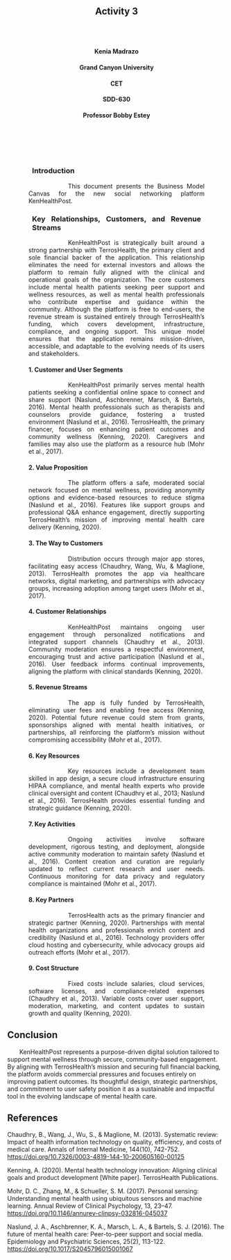 
<br><br>
<h2 align="center">Activity 3</h2>
<br><br>

<h4 align="center">Kenia Madrazo</h4>
<h4 align="center">Grand Canyon University</h4>
<h4 align="center">CET</h4>
<h4 align="center">SDD-630</h4>                     
<h4 align="center">Professor Bobby Estey</h4>
<br><br>                  
<br><br>


<h3><p style="text-align: justify; margin-left: 3.5em; margin-right: 3.5em;">Introduction</h3>
<p style="text-align: justify; text-indent: 4.5em; margin-left: 3.5em; margin-right: 3.5em;">
&emsp;&emsp;This document presents the Business Model Canvas for the new social networking platform KenHealthPost.
</p>


<h3><p style="text-align: justify; margin-left: 3.5em; margin-right: 3.5em;">Key Relationships, Customers, and Revenue Streams</h3>
<p style="text-align: justify; text-indent: 4.5em; margin-left: 3.5em; margin-right: 3.5em;">
&emsp;&emsp;KenHealthPost is strategically built around a strong partnership with TerrosHealth, the primary client and sole financial backer of the application. This relationship eliminates the need for external investors and allows the platform to remain fully aligned with the clinical and operational goals of the organization. The core customers include mental health patients seeking peer support and wellness resources, as well as mental health professionals who contribute expertise and guidance within the community. Although the platform is free to end-users, the revenue stream is sustained entirely through TerrosHealth’s funding, which covers development, infrastructure, compliance, and ongoing support. This unique model ensures that the application remains mission-driven, accessible, and adaptable to the evolving needs of its users and stakeholders.
</p>


<h4><p style="text-align: justify; margin-left: 3.5em; margin-right: 3.5em;">1. Customer and User Segments</h4>
<p style="text-align: justify; text-indent: 4.5em; margin-left: 3.5em; margin-right: 3.5em;">
&emsp;&emsp;KenHealthPost primarily serves mental health patients seeking a confidential online space to connect and share support (Naslund, Aschbrenner, Marsch, & Bartels, 2016). Mental health professionals such as therapists and counselors provide guidance, fostering a trusted environment (Naslund et al., 2016). TerrosHealth, the primary financer, focuses on enhancing patient outcomes and community wellness (Kenning, 2020). Caregivers and families may also use the platform as a resource hub (Mohr et al., 2017).</p>

<h4><p style="text-align: justify; margin-left: 3.5em; margin-right: 3.5em;">2. Value Proposition</h4>
<p style="text-align: justify; text-indent: 4.5em; margin-left: 3.5em; margin-right: 3.5em;">
&emsp;&emsp;The platform offers a safe, moderated social network focused on mental wellness, providing anonymity options and evidence-based resources to reduce stigma (Naslund et al., 2016). Features like support groups and professional Q&A enhance engagement, directly supporting TerrosHealth’s mission of improving mental health care delivery (Kenning, 2020).</p>

<h4><p style="text-align: justify; margin-left: 3.5em; margin-right: 3.5em;">3. The Way to Customers</h4>
<p style="text-align: justify; text-indent: 4.5em; margin-left: 3.5em; margin-right: 3.5em;">
&emsp;&emsp;Distribution occurs through major app stores, facilitating easy access (Chaudhry, Wang, Wu, & Maglione, 2013). TerrosHealth promotes the app via healthcare networks, digital marketing, and partnerships with advocacy groups, increasing adoption among target users (Mohr et al., 2017).</p>

<h4><p style="text-align: justify; margin-left: 3.5em; margin-right: 3.5em;">4.  Customer Relationships</h4>
<p style="text-align: justify; text-indent: 4.5em; margin-left: 3.5em; margin-right: 3.5em;">
&emsp;&emsp;KenHealthPost maintains ongoing user engagement through personalized notifications and integrated support channels (Chaudhry et al., 2013). Community moderation ensures a respectful environment, encouraging trust and active participation (Naslund et al., 2016). User feedback informs continual improvements, aligning the platform with clinical standards (Kenning, 2020).</p>

<h4><p style="text-align: justify; margin-left: 3.5em; margin-right: 3.5em;">5.  Revenue Streams</h4>
<p style="text-align: justify; text-indent: 4.5em; margin-left: 3.5em; margin-right: 3.5em;">
&emsp;&emsp;The app is fully funded by TerrosHealth, eliminating user fees and enabling free access (Kenning, 2020). Potential future revenue could stem from grants, sponsorships aligned with mental health initiatives, or partnerships, all reinforcing the platform’s mission without compromising accessibility (Mohr et al., 2017).</p>

<h4><p style="text-align: justify; margin-left: 3.5em; margin-right: 3.5em;">6.  Key Resources</h4>
<p style="text-align: justify; text-indent: 4.5em; margin-left: 3.5em; margin-right: 3.5em;">
&emsp;&emsp;Key resources include a development team skilled in app design, a secure cloud infrastructure ensuring HIPAA compliance, and mental health experts who provide clinical oversight and content (Chaudhry et al., 2013; Naslund et al., 2016). TerrosHealth provides essential funding and strategic guidance (Kenning, 2020).</p>

<h4><p style="text-align: justify; margin-left: 3.5em; margin-right: 3.5em;">7.  Key Activities</h4>
<p style="text-align: justify; text-indent: 4.5em; margin-left: 3.5em; margin-right: 3.5em;">
&emsp;&emsp;Ongoing activities involve software development, rigorous testing, and deployment, alongside active community moderation to maintain safety (Naslund et al., 2016). Content creation and curation are regularly updated to reflect current research and user needs. Continuous monitoring for data privacy and regulatory compliance is maintained (Mohr et al., 2017).</p>

<h4><p style="text-align: justify; margin-left: 3.5em; margin-right: 3.5em;">8.  Key Partners</h4>
<p style="text-align: justify; text-indent: 4.5em; margin-left: 3.5em; margin-right: 3.5em;">
&emsp;&emsp;TerrosHealth acts as the primary financier and strategic partner (Kenning, 2020). Partnerships with mental health organizations and professionals enrich content and credibility (Naslund et al., 2016). Technology providers offer cloud hosting and cybersecurity, while advocacy groups aid outreach efforts (Mohr et al., 2017).</p>

<h4><p style="text-align: justify; margin-left: 3.5em; margin-right: 3.5em;">9.  Cost Structure</h4>
<p style="text-align: justify; text-indent: 4.5em; margin-left: 3.5em; margin-right: 3.5em;">
&emsp;&emsp;Fixed costs include salaries, cloud services, software licenses, and compliance-related expenses (Chaudhry et al., 2013). Variable costs cover user support, moderation, marketing, and content updates to sustain growth and quality (Kenning, 2020).</p>

## Conclusion
&emsp;&emsp;KenHealthPost represents a purpose-driven digital solution tailored to support mental wellness through secure, community-based engagement. By aligning with TerrosHealth’s mission and securing full financial backing, the platform avoids commercial pressures and focuses entirely on improving patient outcomes. Its thoughtful design, strategic partnerships, and commitment to user safety position it as a sustainable and impactful tool in the evolving landscape of mental health care.

## References

Chaudhry, B., Wang, J., Wu, S., & Maglione, M. (2013). Systematic review: Impact of health information technology on quality, efficiency, and costs of medical care. Annals of Internal Medicine, 144(10), 742-752. https://doi.org/10.7326/0003-4819-144-10-200605160-00125

Kenning, A. (2020). Mental health technology innovation: Aligning clinical goals and product development [White paper]. TerrosHealth Publications.

Mohr, D. C., Zhang, M., & Schueller, S. M. (2017). Personal sensing: Understanding mental health using ubiquitous sensors and machine learning. Annual Review of Clinical Psychology, 13, 23–47. https://doi.org/10.1146/annurev-clinpsy-032816-045037

Naslund, J. A., Aschbrenner, K. A., Marsch, L. A., & Bartels, S. J. (2016). The future of mental health care: Peer-to-peer support and social media. Epidemiology and Psychiatric Sciences, 25(2), 113-122. https://doi.org/10.1017/S2045796015001067